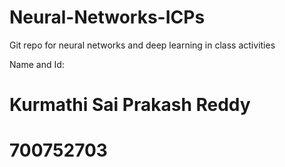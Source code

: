 # Neural-Networks-ICPs
 Git repo for neural networks and deep learning in class activities

Name and Id:
# Kurmathi Sai Prakash Reddy
# 700752703
